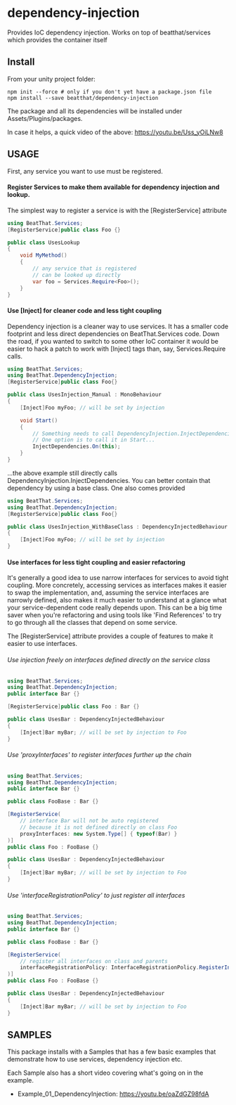 # dependency-injection
Provides IoC dependency injection. Works on top of beatthat/services which provides the container itself

## Install

From your unity project folder:

    npm init --force # only if you don't yet have a package.json file
    npm install --save beatthat/dependency-injection

The package and all its dependencies will be installed under Assets/Plugins/packages.

In case it helps, a quick video of the above: https://youtu.be/Uss_yOiLNw8

## USAGE

First, any service you want to use must be registered.

#### Register Services to make them available for dependency injection and lookup.

The simplest way to register a service is with the [RegisterService] attribute

```c#
using BeatThat.Services;
[RegisterService]public class Foo {}

public class UsesLookup
{
    void MyMethod()
    {
        // any service that is registered
        // can be looked up directly
        var foo = Services.Require<Foo>();
    }
}
```

#### Use [Inject] for cleaner code and less tight coupling

Dependency injection is a cleaner way to use services. It has a smaller code footprint and less direct dependencies on BeatThat.Services code. Down the road, if you wanted to switch to some other IoC container it would be easier to hack a patch to work with [Inject] tags than, say, Services.Require<SomeClass> calls.

```c#
using BeatThat.Services;
using BeatThat.DependencyInjection;
[RegisterService]public class Foo{}

public class UsesInjection_Manual : MonoBehaviour
{
    [Inject]Foo myFoo; // will be set by injection

    void Start()
    {
        // Something needs to call DependencyInjection.InjectDependencies.
        // One option is to call it in Start...
        InjectDependencies.On(this);
    }
}
```

...the above example still directly calls DependencyInjection.InjectDependencies. You can better contain that dependency by using a base class. One also comes provided

```c#
using BeatThat.Services;
using BeatThat.DependencyInjection;
[RegisterService]public class Foo{}

public class UsesInjection_WithBaseClass : DependencyInjectedBehaviour
{
    [Inject]Foo myFoo; // will be set by injection
}
```

#### Use interfaces for less tight coupling and easier refactoring

It's generally a good idea to use narrow interfaces for services to avoid tight coupling. More concretely, accessing services as interfaces makes it easier to swap the implementation, and, assuming the service interfaces are narrowly defined, also makes it much easier to understand at a glance what your service-dependent code really depends upon. This can be a big time saver when you're refactoring and using tools like 'Find References' to try to go through all the classes that depend on some service.

The [RegisterService] attribute provides a couple of features to make it easier to use interfaces.

###### Use injection freely on interfaces defined directly on the service class

```c#
using BeatThat.Services;
using BeatThat.DependencyInjection;
public interface Bar {}

[RegisterService]public class Foo : Bar {}

public class UsesBar : DependencyInjectedBehaviour
{
    [Inject]Bar myBar; // will be set by injection to Foo
}
````

###### Use 'proxyInterfaces' to register interfaces further up the chain

```c#
using BeatThat.Services;
using BeatThat.DependencyInjection;
public interface Bar {}

public class FooBase : Bar {}

[RegisterService(
    // interface Bar will not be auto registered
    // because it is not defined directly on class Foo
    proxyInterfaces: new System.Type[] { typeof(Bar) }
)]
public class Foo : FooBase {}

public class UsesBar : DependencyInjectedBehaviour
{
    [Inject]Bar myBar; // will be set by injection to Foo
}
````

###### Use 'interfaceRegistrationPolicy' to just register all interfaces
```c#
using BeatThat.Services;
using BeatThat.DependencyInjection;
public interface Bar {}

public class FooBase : Bar {}

[RegisterService(
    // register all interfaces on class and parents
    interfaceRegistrationPolicy: InterfaceRegistrationPolicy.RegisterInterfacesDeclaredOnTypeAndParents
)]
public class Foo : FooBase {}

public class UsesBar : DependencyInjectedBehaviour
{
    [Inject]Bar myBar; // will be set by injection to Foo
}
````

## SAMPLES

This package installs with a Samples that has a few basic examples
that demonstrate how to use services, dependency injection etc.

Each Sample also has a short video covering what's going on in the example.

* Example_01_DependencyInjection: https://youtu.be/oaZdGZ98fdA
